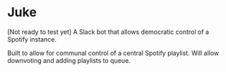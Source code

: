 # Juke

[Not ready to test yet] A Slack bot that allows democratic control of a Spotify instance.

Built to allow for communal control of a central Spotify playlist. Will allow downvoting and adding playlists to queue.
